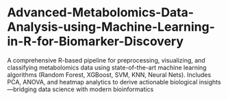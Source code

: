 # Advanced-Metabolomics-Data-Analysis-using-Machine-Learning-in-R-for-Biomarker-Discovery
A comprehensive R-based pipeline for preprocessing, visualizing, and classifying metabolomics data using state-of-the-art machine learning algorithms (Random Forest, XGBoost, SVM, KNN, Neural Nets). Includes PCA, ANOVA, and heatmap analytics to derive actionable biological insights—bridging data science with modern bioinformatics
